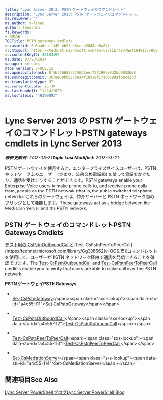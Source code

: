 ```yaml
---
title: 'Lync Server 2013: PSTN ゲートウェイのコマンドレット'
description: 'Lync Server 2013: PSTN ゲートウェイのコマンドレット。'
ms.reviewer: ''
ms.author: v-lanac
author: lanachin
f1.keywords:
- NOCSH
TOCTitle: PSTN gateways cmdlets
ms:assetid: 6a8aa6ea-f349-4b95-b3ce-c28d2ae0a84b
ms:mtpsurl: https://technet.microsoft.com/en-us/library/Gg416491(v=OCS.15)
ms:contentKeyID: 48184397
ms.date: 07/23/2014
manager: serdars
mtps_version: v=OCS.15
ms.openlocfilehash: 8f5bf26682e3246b1eec732190ee8d2bd5933b68
ms.sourcegitcommit: 36fee89bb887bea4f18b19f17a8c69daf5bc423d
ms.translationtype: MT
ms.contentlocale: ja-JP
ms.lasthandoff: 11/24/2020
ms.locfileid: "49399092"
---
```

# <a name="pstn-gateways-cmdlets-in-lync-server-2013"></a><span data-ttu-id="a4c55-103">Lync Server 2013 の PSTN ゲートウェイのコマンドレット</span><span class="sxs-lookup"><span data-stu-id="a4c55-103">PSTN gateways cmdlets in Lync Server 2013</span></span>

<div data-xmlns="http://www.w3.org/1999/xhtml">

<div class="topic" data-xmlns="http://www.w3.org/1999/xhtml" data-msxsl="urn:schemas-microsoft-com:xslt" data-cs="https://msdn.microsoft.com/">

<div data-asp="https://msdn2.microsoft.com/asp">



</div>

<div id="mainSection">

<div id="mainBody"><span data-ttu-id="a4c55-104">

<span> </span></span><span class="sxs-lookup"><span data-stu-id="a4c55-104">

<span> </span></span></span>

<span data-ttu-id="a4c55-105">_**最終更新日:** 2012-03-21_</span><span class="sxs-lookup"><span data-stu-id="a4c55-105">_**Topic Last Modified:** 2012-03-21_</span></span>

<span data-ttu-id="a4c55-106">PSTN ゲートウェイを使用すると、エンタープライズボイスユーザーは、PSTN ネットワーク上のユーザー (つまり、公衆交換電話網) を使って電話をかけたり、通話を受けたりすることができます。</span><span class="sxs-lookup"><span data-stu-id="a4c55-106">PSTN gateways enable your Enterprise Voice users to make phone calls to, and receive phone calls from, people on the PSTN network (that is, the public switched telephone network).</span></span> <span data-ttu-id="a4c55-107">これらのゲートウェイは、仲介サーバーと PSTN ネットワーク間のブリッジとして機能します。</span><span class="sxs-lookup"><span data-stu-id="a4c55-107">These gateways act as a bridge between the Mediation Server and the PSTN network.</span></span>

<div>

## <a name="pstn-gateways-cmdlets"></a><span data-ttu-id="a4c55-108">PSTN ゲートウェイのコマンドレット</span><span class="sxs-lookup"><span data-stu-id="a4c55-108">PSTN Gateways Cmdlets</span></span>

<span data-ttu-id="a4c55-109">[テスト用の CsPstnOutboundCall](https://technet.microsoft.com/library/Gg398207(v=OCS.15))と[Test-CsPstnPeerToPeerCall](https://technet.microsoft.com/library/Gg398662(v=OCS.15))コマンドレットを使用して、ユーザーが PSTN ネットワーク経由で通話を発信できることを確認できます。</span><span class="sxs-lookup"><span data-stu-id="a4c55-109">The [Test-CsPstnOutboundCall](https://technet.microsoft.com/library/Gg398207(v=OCS.15)) and [Test-CsPstnPeerToPeerCall](https://technet.microsoft.com/library/Gg398662(v=OCS.15)) cmdlets enable you to verify that users are able to make call over the PSTN network.</span></span>

<span data-ttu-id="a4c55-110">**PSTN ゲートウェイ**</span><span class="sxs-lookup"><span data-stu-id="a4c55-110">**PSTN Gateways**</span></span>

  - <span></span>  
    <span data-ttu-id="a4c55-111">[Set-CsPstnGateway](https://technet.microsoft.com/library/Gg398408(v=OCS.15))</span><span class="sxs-lookup"><span data-stu-id="a4c55-111">[Set-CsPstnGateway](https://technet.microsoft.com/library/Gg398408(v=OCS.15))</span></span>

<!-- end list -->

  - <span></span>  
    <span data-ttu-id="a4c55-112">[Test-CsPstnOutboundCall](https://technet.microsoft.com/library/Gg398207(v=OCS.15))</span><span class="sxs-lookup"><span data-stu-id="a4c55-112">[Test-CsPstnOutboundCall](https://technet.microsoft.com/library/Gg398207(v=OCS.15))</span></span>

<!-- end list -->

  - <span></span>  
    <span data-ttu-id="a4c55-113">[Test-CsPstnPeerToPeerCall](https://technet.microsoft.com/library/Gg398662(v=OCS.15))</span><span class="sxs-lookup"><span data-stu-id="a4c55-113">[Test-CsPstnPeerToPeerCall](https://technet.microsoft.com/library/Gg398662(v=OCS.15))</span></span>

<!-- end list -->

  - <span></span>  
    <span data-ttu-id="a4c55-114">[Set-CsMediationServer](https://technet.microsoft.com/library/Gg398213(v=OCS.15))</span><span class="sxs-lookup"><span data-stu-id="a4c55-114">[Set-CsMediationServer](https://technet.microsoft.com/library/Gg398213(v=OCS.15))</span></span>

</div>

<div>

## <a name="see-also"></a><span data-ttu-id="a4c55-115">関連項目</span><span class="sxs-lookup"><span data-stu-id="a4c55-115">See Also</span></span>


[<span data-ttu-id="a4c55-116">Lync Server PowerShell ブログ</span><span class="sxs-lookup"><span data-stu-id="a4c55-116">Lync Server PowerShell Blog</span></span>](https://go.microsoft.com/fwlink/p/?linkid=203150)  
  

<span data-ttu-id="a4c55-117"></div>

</div>

<span> </span>

</div>

</div>

</span><span class="sxs-lookup"><span data-stu-id="a4c55-117"></div>

</div>

<span> </span>

</div>

</div>

</span></span></div>


